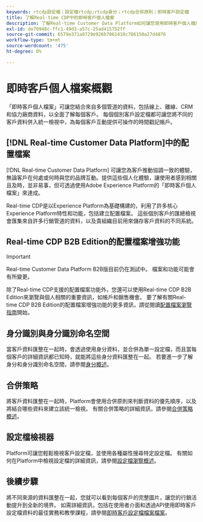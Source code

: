 ```yaml
---
keywords: rtcdp設定檔；設定檔rtcdp;rtcdp身分；rtcdp合併原則；即時客戶設定檔
title: 了解Real-time CDP中的即時客戶個人檔案
description: 了解Real-time Customer Data Platform如何讓您使用即時客戶個人檔案，為客戶提供協調一致的相關體驗。
exl-id: de70948c-ffc1-49d3-a57c-25ad415752ff
source-git-commit: 6579e371a8729e926b7061418c786150a27d4876
workflow-type: tm+mt
source-wordcount: '475'
ht-degree: 0%

---
```


# 即時客戶個人檔案概觀

「即時客戶個人檔案」可讓您結合來自多個管道的資料，包括線上、離線、CRM和協力廠商資料，以全面了解每個客戶。 每個個別客戶設定檔都可讓您將不同的客戶資料併入統一檢視中，為每個客戶互動提供可操作的時間戳記帳戶。

## [!DNL Real-time Customer Data Platform]中的配置檔案

[!DNL Real-time Customer Data Platform] 可讓您為客戶推動協調一致的體驗，無論客戶在何處或何時與您的品牌互動。提供這些個人化體驗，讓使用者感到相關且及時，並非易事，但可透過使用Adobe Experience Platform的「即時客戶個人檔案」來達成。

Real-time CDP是以Experience Platform為基礎構建的，利用了許多核心Experience Platform特性和功能，包括建立配置檔案。 這些個別客戶的匯總檢視會匯集來自許多行銷管道的資料，以及貴組織目前用來儲存客戶資料的不同系統。

## Real-time CDP B2B Edition的配置檔案增強功能

>[!IMPORTANT]
>
>Real-time Customer Data Platform B2B版目前仍在測試中。 檔案和功能可能會有所變更。

除了Real-time CDP支援的配置檔案功能外，您還可以使用Real-time CDP B2B Edition來瀏覽與個人相關的重要資訊，如帳戶和銷售機會。 要了解有關Real-time CDP B2B Edition的配置檔案增強功能的更多資訊，請從閱讀[配置檔案瀏覽指南](profile-browse.md)開始。

## 身分識別與身分識別命名空間

當客戶資料匯整在一起時，會透過使用身分資料，並合併為單一設定檔，而且當每個客戶的詳細資訊都已知時，就能將這些身分資料匯整在一起。 若要進一步了解身分和身分識別命名空間，請參閱[身分概述](identities-overview.md)。

## 合併策略

將客戶資料匯整在一起時，Platform會使用合併原則來判斷資料的優先順序，以及將結合哪些資料來建立該統一檢視。 有關合併策略的詳細資訊，請參閱[合併策略概述](merge-policies.md)。

## 設定檔檢視器

Platform可讓您輕鬆檢視客戶設定檔，並使用各種屬性搜尋特定設定檔。 有關如何在Platform中檢視設定檔的詳細資訊，請參閱[設定檔瀏覽概述](profile-browse.md)。

## 後續步驟

將不同來源的資料匯整在一起，您就可以看到每個客戶的完整圖片，讓您的行銷活動提升到全新的境界。 如需詳細資訊，包括在使用者介面和透過API使用即時客戶設定檔資料的最佳實務和教學課程，請參閱[即時客戶設定檔檔案檔案](../../profile/home.md)。

